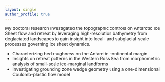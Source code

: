 ```yaml
---
layout: single
author_profile: true
---
```


My doctoral research investigated the topographic controls on Antarctic Ice Sheet flow and retreat by leveraging high-resolution bathymetry from deglaciated landscapes to gain insight into local- and subglacial-scale processes governing ice sheet dynamics.
- Characterizing bed roughness on the Antarctic continental margin
- Insights on retreat patterns in the Western Ross Sea from morphometric analysis of small-scale ice-marginal landforms
- Investigating grounding zone wedge geometry using a one-dimensional Coulomb-plastic flow model
